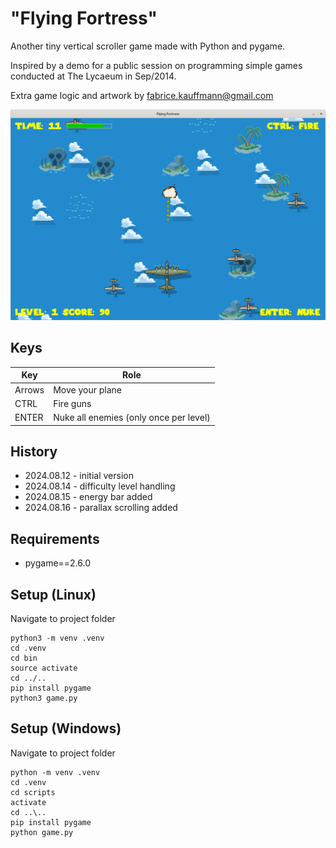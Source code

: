 # "Flying Fortress"
Another tiny vertical scroller game made with Python and pygame. 

Inspired by a demo for a public session on programming simple games conducted at The Lycaeum in Sep/2014.

Extra game logic and artwork by fabrice.kauffmann@gmail.com

<img src="screenshot.png">

## Keys

| Key | Role |
| --- | ---- |
| Arrows | Move your plane |
| CTRL | Fire guns |
| ENTER | Nuke all enemies (only once per level) |


## History

* 2024.08.12 - initial version
* 2024.08.14 - difficulty level handling
* 2024.08.15 - energy bar added
* 2024.08.16 - parallax scrolling added

## Requirements

* pygame==2.6.0

## Setup (Linux)

Navigate to project folder 
```
python3 -m venv .venv
cd .venv
cd bin
source activate
cd ../..
pip install pygame
python3 game.py
```

## Setup (Windows)

Navigate to project folder 
```
python -m venv .venv
cd .venv
cd scripts
activate
cd ..\..
pip install pygame
python game.py
```

